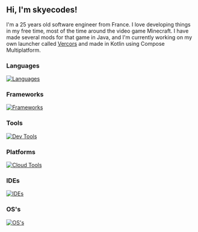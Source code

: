 ## Hi, I'm skyecodes!

I'm a 25 years old software engineer from France.
I love developing things in my free time, most of the time around the video game Minecraft.
I have made several mods for that game in Java, and I'm currently working on my own launcher called [Vercors](https://github.com/vercorsapp) and made in Kotlin using Compose Multiplatform.

### Languages
[![Languages](https://skillicons.dev/icons?i=kotlin,java,ts,js,html,css,sass,php,c,cpp,cs,python,bash,md)](https://skillicons.dev)

### Frameworks
[![Frameworks](https://skillicons.dev/icons?i=spring,angular,react,ktor,dotnet,bootstrap)](https://skillicons.dev)

### Tools
[![Dev Tools](https://skillicons.dev/icons?i=git,gradle,maven,npm,docker)](https://skillicons.dev)

### Platforms
[![Cloud Tools](https://skillicons.dev/icons?i=github,githubactions,gitlab)](https://skillicons.dev)

### IDEs
[![IDEs](https://skillicons.dev/icons?i=idea,androidstudio,clion,phpstorm,pycharm,rider,webstorm,eclipse)](https://skillicons.dev)

### OS's
[![OS's](https://skillicons.dev/icons?i=linux,windows,arch,debian,ubuntu,raspberrypi)](https://skillicons.dev)
